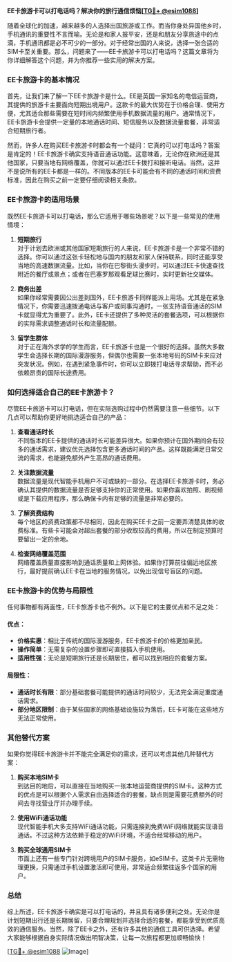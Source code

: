 **EE卡旅游卡可以打电话吗？解决你的旅行通信烦恼[[TG💪+ @esim1088](https://t.me/s/esim1088)]**

随着全球化的加速，越来越多的人选择出国旅游或工作。而当你身处异国他乡时，手机通讯的重要性不言而喻。无论是和家人报平安，还是和朋友分享旅途中的点滴，手机通讯都是必不可少的一部分。对于经常出国的人来说，选择一张合适的SIM卡至关重要。那么，问题来了——EE卡旅游卡可以打电话吗？这篇文章将为你详细解答这个问题，并为你推荐一些实用的解决方案。

### EE卡旅游卡的基本情况

首先，让我们来了解一下EE卡旅游卡是什么。EE是英国一家知名的电信运营商，其提供的旅游卡主要面向短期出境用户。这款卡的最大优势在于价格合理、使用方便，尤其适合那些需要在短时间内频繁使用手机数据流量的用户。通常情况下，EE卡旅游卡会提供一定量的本地通话时间、短信服务以及数据流量套餐，非常适合短期旅行者。

然而，许多人在购买EE卡旅游卡时都会有一个疑问：它真的可以打电话吗？答案是肯定的！EE卡旅游卡确实支持语音通话功能。这意味着，无论你在欧洲还是其他国家，只要当地有网络覆盖，你就可以通过EE卡拨打和接听电话。当然，这并不是说所有的EE卡都是一样的。不同版本的EE卡可能会有不同的通话时间和资费标准，因此在购买之前一定要仔细阅读相关条款。

### EE卡旅游卡的适用场景

既然EE卡旅游卡可以打电话，那么它适用于哪些场景呢？以下是一些常见的使用情境：

1. **短期旅行**  
   对于计划去欧洲或其他国家短期旅行的人来说，EE卡旅游卡是一个非常不错的选择。你可以通过这张卡轻松地与国内的朋友和家人保持联系，同时还能享受当地的高速数据流量。比如，当你在巴黎街头漫步时，可以通过EE卡快速查找附近的餐厅或景点；或者在巴塞罗那观看足球比赛时，实时更新社交媒体。

2. **商务出差**  
   如果你经常需要因公出差到国外，EE卡旅游卡同样能派上用场。尤其是在紧急情况下，你需要迅速拨通电话与客户或同事沟通时，一张支持语音通话的SIM卡就显得尤为重要了。此外，EE卡还提供了多种灵活的套餐选项，可以根据你的实际需求调整通话时长和流量配额。

3. **留学生群体**  
   对于正在海外求学的学生而言，EE卡旅游卡也是一个很好的选择。虽然大多数学生会选择长期的国际漫游服务，但偶尔也需要一张本地号码的SIM卡来应对突发状况。例如，在遇到紧急事件时，你可以立即拨打电话寻求帮助，而不必依赖昂贵的国际长途费用。

### 如何选择适合自己的EE卡旅游卡？

尽管EE卡旅游卡可以打电话，但在实际选购过程中仍然需要注意一些细节。以下几点可以帮助你更好地挑选适合自己的产品：

1. **查看通话时长**  
   不同版本的EE卡提供的通话时长可能差异很大。如果你预计在国外期间会有较多的通话需求，建议优先选择包含更多通话时间的产品。这样既能满足日常交流的需求，也能避免额外产生高昂的通话费用。

2. **关注数据流量**  
   数据流量是现代智能手机用户不可或缺的一部分。在选择EE卡旅游卡时，务必确认其提供的数据流量是否足够支持你的正常使用。如果你喜欢拍照、刷视频或是下载应用程序，那么确保卡内有足够的流量是非常必要的。

3. **了解资费结构**  
   每个地区的资费政策都不尽相同，因此在购买EE卡之前一定要弄清楚具体的收费标准。有些卡可能会对超出套餐的部分收取较高的费用，所以在制定预算时要留出一定的余地。

4. **检查网络覆盖范围**  
   网络覆盖质量直接影响到通话质量和上网体验。如果你打算前往偏远地区旅行，最好提前确认EE卡在当地的服务情况，以免出现信号盲区的问题。

### EE卡旅游卡的优势与局限性

任何事物都有两面性，EE卡旅游卡也不例外。以下是它的主要优点和不足之处：

#### 优点：
- **价格实惠**：相比于传统的国际漫游服务，EE卡旅游卡的价格更加亲民。
- **操作简单**：无需复杂的设置步骤即可直接插入手机使用。
- **适用性强**：无论是短期旅行还是长期居住，都可以找到相应的套餐方案。

#### 局限性：
- **通话时长有限**：部分基础套餐可能提供的通话时间较少，无法完全满足重度通话需求。
- **部分地区限制**：由于某些国家的网络基础设施较为落后，EE卡可能在这些地方无法正常使用。

### 其他替代方案

如果你觉得EE卡旅游卡并不能完全满足你的需求，还可以考虑其他几种替代方案：

1. **购买本地SIM卡**  
   到达目的地后，可以直接在当地购买一张本地运营商提供的SIM卡。这种方式的优点是可以根据个人需求自由选择适合的套餐，缺点则是需要花费额外的时间去寻找营业厅并办理手续。

2. **使用WiFi通话功能**  
   现代智能手机大多支持WiFi通话功能，只需连接到免费WiFi网络就能实现语音通话。不过这种方法依赖于稳定的WiFi环境，不适合经常移动的用户。

3. **购买全球通用SIM卡**  
   市面上还有一些专门针对跨境用户的SIM卡服务，如eSIM卡。这类卡片无需物理更换，只需通过手机设置激活即可使用，非常适合频繁往返多个国家的用户。

### 总结

综上所述，EE卡旅游卡确实是可以打电话的，并且具有诸多便利之处。无论你是计划短期出行还是长期居留，只要合理规划并选择合适的套餐，都能享受到优质高效的通信服务。当然，除了EE卡之外，还有许多其他的通信工具可供选择。希望大家能够根据自身实际情况做出明智决策，让每一次旅程都更加顺畅愉快！

[[TG💪+ @esim1088](https://t.me/s/esim1088) ![Image](https://i.postimg.cc/4NQfJmqS/Snipaste-2025-05-13-00-14-12.png)]